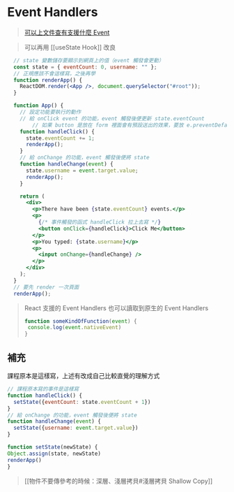 # Event Handlers
>[可以上文件查有支援什麼 Event](https://reactjs.org/docs/events.html#supported-events) 

>可以再用 [[useState Hook]] 改良
```jsx
  // state 變數儲存要顯示到網頁上的值（event 觸發會更動）
  const state = { eventCount: 0, username: "" };
  // 正規應該不會這樣寫，之後再學
  function renderApp() {
    ReactDOM.render(<App />, document.querySelector("#root"));
  }

  function App() {
    // 設定功能要執行的動作
    // 給 onClick event 的功能，event 觸發後便更新 state.eventCount
		// 如果 button 是放在 form 裡面會有預設送出的效果，要放 e.preventDefault() 
    function handleClick() {
      state.eventCount += 1;
      renderApp();
    }
    // 給 onChange 的功能，event 觸發後便將 state
    function handleChange(event) {
      state.username = event.target.value;
      renderApp();
    }

    return (
      <div>
        <p>There have been {state.eventCount} events.</p>
        <p>
          {/* 事件觸發的函式 handleClick 拉上去寫 */}
          <button onClick={handleClick}>Click Me</button>
        </p>
        <p>You typed: {state.username}</p>
        <p>
          <input onChange={handleChange} />
        </p>
      </div>
    );
  }
  // 要先 render 一次頁面
  renderApp();
```
>React 支援的 Event Handlers 也可以讀取到原生的 Event Handlers
>```jsx
>function someKindOfFunction(event) {
>  console.log(event.nativeEvent)
>}
>```

## 補充
課程原本是這樣寫，上述有改成自己比較直覺的理解方式
```jsx
// 課程原本寫的事件是這樣寫
function handleClick() {
  setState({eventCount: state.eventCount + 1})
}
// 給 onChange 的功能，event 觸發後便將 state 
function handleChange(event) {
  setState({username: event.target.value})
}

function setState(newState) {
Object.assign(state, newState)
renderApp()
}
```
>[[物件不要傳參考的時候：深層、淺層拷貝#淺層拷貝 Shallow Copy]]

 